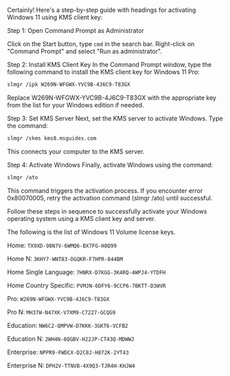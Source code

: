Certainly! Here's a step-by-step guide with headings for activating Windows 11 using KMS client key:

Step 1: Open Command Prompt as Administrator

Click on the Start button, type `cmd` in the search bar.
Right-click on "Command Prompt" and select "Run as administrator".

Step 2: Install KMS Client Key
In the Command Prompt window, type the following command to install the KMS client key for Windows 11 Pro:

```bash
slmgr /ipk W269N-WFGWX-YVC9B-4J6C9-T83GX
```

Replace W269N-WFGWX-YVC9B-4J6C9-T83GX with the appropriate key from the list for your Windows edition if needed.

Step 3: Set KMS Server
Next, set the KMS server to activate Windows. Type the command:

```bash
slmgr /skms kms8.msguides.com
```

This connects your computer to the KMS server.

Step 4: Activate Windows
Finally, activate Windows using the command:

```bash
slmgr /ato
```

This command triggers the activation process. If you encounter error 0x80070005, retry the activation command (slmgr /ato) until successful.

Follow these steps in sequence to successfully activate your Windows operating system using a KMS client key and server.

The following is the list of Windows 11 Volume license keys.

Home: `TX9XD-98N7V-6WMQ6-BX7FG-H8Q99`

Home N: `3KHY7-WNT83-DGQKR-F7HPR-844BM`

Home Single Language: `7HNRX-D7KGG-3K4RQ-4WPJ4-YTDFH`

Home Country Specific: `PVMJN-6DFY6-9CCP6-7BKTT-D3WVR`

Pro: `W269N-WFGWX-YVC9B-4J6C9-T83GX`

Pro N: `MH37W-N47XK-V7XM9-C7227-GCQG9`

Education: `NW6C2-QMPVW-D7KKK-3GKT6-VCFB2`

Education N: `2WH4N-8QGBV-H22JP-CT43Q-MDWWJ`

Enterprise: `NPPR9-FWDCX-D2C8J-H872K-2YT43`

Enterprise N: `DPH2V-TTNVB-4X9Q3-TJR4H-KHJW4`

